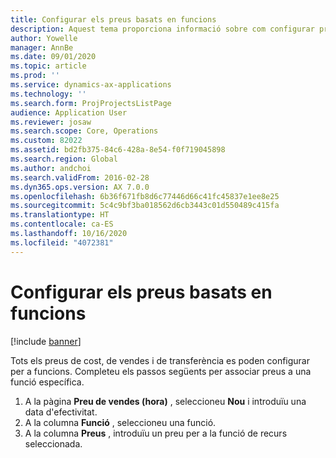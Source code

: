 ```yaml
---
title: Configurar els preus basats en funcions
description: Aquest tema proporciona informació sobre com configurar preus per a funcions específiques.
author: Yowelle
manager: AnnBe
ms.date: 09/01/2020
ms.topic: article
ms.prod: ''
ms.service: dynamics-ax-applications
ms.technology: ''
ms.search.form: ProjProjectsListPage
audience: Application User
ms.reviewer: josaw
ms.search.scope: Core, Operations
ms.custom: 82022
ms.assetid: bd2fb375-84c6-428a-8e54-f0f719045898
ms.search.region: Global
ms.author: andchoi
ms.search.validFrom: 2016-02-28
ms.dyn365.ops.version: AX 7.0.0
ms.openlocfilehash: 6b36f671fb8d6c77446d66c41fc45837e1ee8e25
ms.sourcegitcommit: 5c4c9bf3ba018562d6cb3443c01d550489c415fa
ms.translationtype: HT
ms.contentlocale: ca-ES
ms.lasthandoff: 10/16/2020
ms.locfileid: "4072381"
---
```

# <a name="set-up-role-based-pricing"></a>Configurar els preus basats en funcions

[!include [banner](../includes/banner.md)]

Tots els preus de cost, de vendes i de transferència es poden configurar per a funcions. Completeu els passos següents per associar preus a una funció específica.

1. A la pàgina **Preu de vendes (hora)** , seleccioneu **Nou** i introduïu una data d'efectivitat.
2. A la columna **Funció** , seleccioneu una funció.
3. A la columna **Preus** , introduïu un preu per a la funció de recurs seleccionada.
